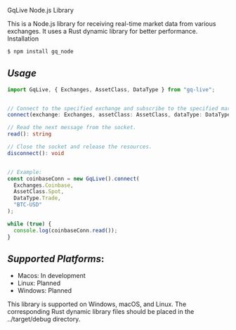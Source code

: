 GqLive Node.js Library

This is a Node.js library for receiving real-time market data from various exchanges. It uses a Rust dynamic library for better performance.
Installation

```bash
$ npm install gq_node
```

## _Usage_

```typescript
import GqLive, { Exchanges, AssetClass, DataType } from "gq-live";


// Connect to the specified exchange and subscribe to the specified market data.
connect(exchange: Exchanges, assetClass: AssetClass, dataType: DataType, symbol: string): GqLive

// Read the next message from the socket.
read(): string

// Close the socket and release the resources.
disconnect(): void


// Example:
const coinbaseConn = new GqLive().connect(
  Exchanges.Coinbase,
  AssetClass.Spot,
  DataType.Trade,
  "BTC-USD"
);

while (true) {
  console.log(coinbaseConn.read());
}
```

## _Supported Platforms_:

- Macos: In development
- Linux: Planned
- Windows: Planned

This library is supported on Windows, macOS, and Linux. The corresponding Rust dynamic library files should be placed in the ../target/debug directory.
